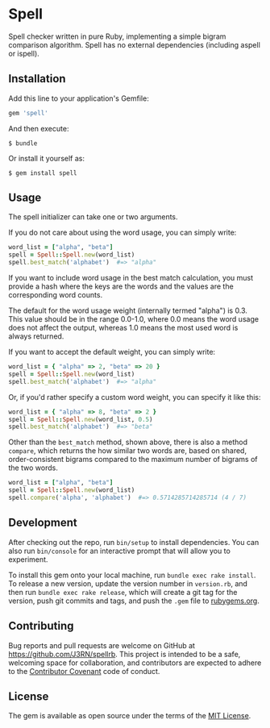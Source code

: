 # Spell

Spell checker written in pure Ruby, implementing a simple bigram comparison algorithm. Spell has no external dependencies (including aspell or ispell).

## Installation

Add this line to your application's Gemfile:

```ruby
gem 'spell'
```

And then execute:

    $ bundle

Or install it yourself as:

    $ gem install spell

## Usage

The spell initializer can take one or two arguments.

If you do not care about using the word usage, you can simply write:
```ruby
word_list = ["alpha", "beta"]
spell = Spell::Spell.new(word_list)
spell.best_match('alphabet')  #=> "alpha"
```

If you want to include word usage in the best match calculation, you must provide a hash where the keys are the words and the values are the corresponding word counts.

The default for the word usage weight (internally termed "alpha") is 0.3. This value should be in the range 0.0-1.0, where 0.0 means the word usage does not affect the output, whereas 1.0 means the most used word is always returned.

If you want to accept the default weight, you can simply write:
```ruby
word_list = { "alpha" => 2, "beta" => 20 }
spell = Spell::Spell.new(word_list)
spell.best_match('alphabet')  #=> "alpha"
```

Or, if you'd rather specify a custom word weight, you can specify it like this:
```ruby
word_list = { "alpha" => 8, "beta" => 2 }
spell = Spell::Spell.new(word_list, 0.5)
spell.best_match('alphabet')  #=> "beta"
```

Other than the `best_match` method, shown above, there is also a method `compare`, which returns the how similar two words are, based on shared, order-consistent bigrams compared to the maximum number of bigrams of the two words.

```ruby
word_list = ["alpha", "beta"]
spell = Spell::Spell.new(word_list)
spell.compare('alpha', 'alphabet')  #=> 0.5714285714285714 (4 / 7)
```

## Development

After checking out the repo, run `bin/setup` to install dependencies. You can also run `bin/console` for an interactive prompt that will allow you to experiment.

To install this gem onto your local machine, run `bundle exec rake install`. To release a new version, update the version number in `version.rb`, and then run `bundle exec rake release`, which will create a git tag for the version, push git commits and tags, and push the `.gem` file to [rubygems.org](https://rubygems.org).

## Contributing

Bug reports and pull requests are welcome on GitHub at https://github.com/J3RN/spellrb. This project is intended to be a safe, welcoming space for collaboration, and contributors are expected to adhere to the [Contributor Covenant](contributor-covenant.org) code of conduct.


## License

The gem is available as open source under the terms of the [MIT License](http://opensource.org/licenses/MIT).

